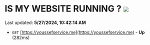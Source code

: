 # IS MY WEBSITE RUNNING ? [![](https://img.shields.io/static/v1?label=Sponsor&message=%E2%9D%A4&logo=GitHub&color=%23fe8e86)](https://github.com/sponsors/Youssef-Lehmam)

Last updated: **5/27/2024, 10:42:14 AM**

- `GET` [https://youssefservice.me](https://youssefservice.me) - **Up** (282ms)
